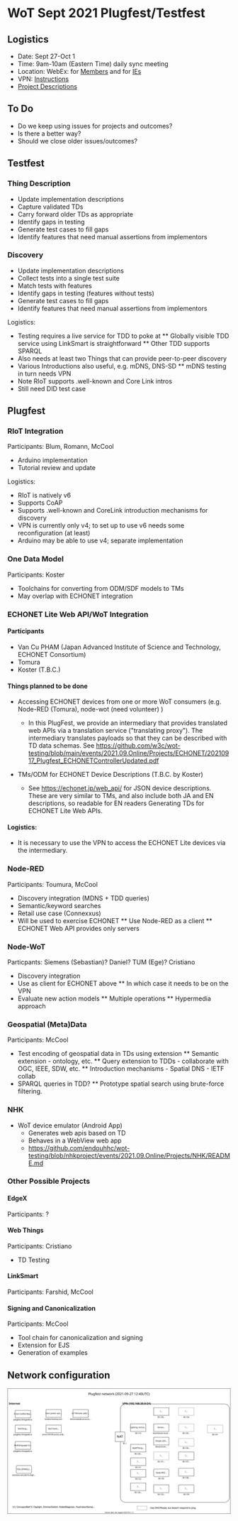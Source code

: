 # WoT Sept 2021 Plugfest/Testfest

## Logistics 
* Date: Sept 27-Oct 1
* Time: 9am-10am (Eastern Time) daily sync meeting
* Location: WebEx: for [Members](https://lists.w3.org/Archives/Member/member-wot-wg/2021Sep/0001.html) and for [IEs](https://lists.w3.org/Archives/Group/group-wot-ie/2021Sep/0000.html)
* VPN: [Instructions](https://github.com/w3c/wot-testing/tree/main/tools/vpn)
* [Project Descriptions](Projects/README.md)

## To Do
* Do we keep using issues for projects and outcomes?
* Is there a better way?
* Should we close older issues/outcomes?

## Testfest

### Thing Description
* Update implementation descriptions
* Capture validated TDs
* Carry forward older TDs as appropriate
* Identify gaps in testing
* Generate test cases to fill gaps
* Identify features that need manual assertions from implementors

### Discovery
* Update implementation descriptions
* Collect tests into a single test suite
* Match tests with features
* Identify gaps in testing (features without tests)
* Generate test cases to fill gaps
* Identify features that need manual assertions from implementors

Logistics:
* Testing requires a live service for TDD to poke at
** Globally visible TDD service using LinkSmart is straightforward
** Other TDD supports SPARQL
* Also needs at least two Things that can provide peer-to-peer discovery
* Various Introductions also useful, e.g. mDNS, DNS-SD
** mDNS testing in turn needs VPN
* Note RIoT supports .well-known and Core Link intros
* Still need DID test case

## Plugfest

### RIoT Integration
Participants: Blum, Romann, McCool
* Arduino implementation
* Tutorial review and update

Logistics:
* RIoT is natively v6
* Supports CoAP
* Supports .well-known and CoreLink introduction mechanisms for discovery
* VPN is currently only v4; to set up to use v6 needs some reconfiguration (at least)
* Arduino may be able to use v4; separate implementation

### One Data Model
Participants: Koster
* Toolchains for converting from ODM/SDF models to TMs
* May overlap with ECHONET integration

### ECHONET Lite Web API/WoT Integration

#### Participants
* Van Cu PHAM (Japan Advanced Institute of Science and Technology, ECHONET Consortium)
* Tomura
* Koster (T.B.C.)

#### Things planned to be done
* Accessing ECHONET devices from one or more WoT consumers (e.g. Node-RED (Tomura), node-wot (need volunteer) )
  * In this PlugFest, we provide an intermediary that provides translated web APIs via a translation service ("translating proxy"). The intermediary translates payloads so that they can be described with TD data schemas. See https://github.com/w3c/wot-testing/blob/main/events/2021.09.Online/Projects/ECHONET/20210917_Plugfest_ECHONETControllerUpdated.pdf

* TMs/ODM for ECHONET Device Descriptions (T.B.C. by Koster)
  * See https://echonet.jp/web_api/ for JSON device descriptions. These are very similar to TMs, and also include both JA and EN descriptions, so readable for EN readers
Generating TDs for ECHONET Lite Web APIs.

#### Logistics:
* It is necessary to use the VPN to access the ECHONET Lite devices via the intermediary.

### Node-RED
Participants: Toumura, McCool
* Discovery integration (MDNS + TDD queries)
* Semantic/keyword searches
* Retail use case (Connexxus)
* Will be used to exercise ECHONET
** Use Node-RED as a client
** ECHONET Web API provides only servers

### Node-WoT
Particpants: Siemens (Sebastian)? Daniel? TUM (Ege)? Cristiano
* Discovery integration
* Use as client for ECHONET above
** In which case it needs to be on the VPN
* Evaluate new action models
** Multiple operations
** Hypermedia approach

### Geospatial (Meta)Data
Participants: McCool
* Test encoding of geospatial data in TDs using extension
** Semantic extension - ontology, etc.
** Query extension to TDDs - collaborate with OGC, IEEE, SDW, etc.
** Introduction mechanisms - Spatial DNS - IETF collab
* SPARQL queries in TDD?
** Prototype spatial search using brute-force filtering.

### NHK
* WoT device emulator (Android App)
  * Generates web apis based on TD
  * Behaves in a WebView web app
  * https://github.com/endouhhc/wot-testing/blob/nhkproject/events/2021.09.Online/Projects/NHK/README.md

### Other Possible Projects

#### EdgeX
Participants: ?

#### Web Things
Participants: Cristiano
* TD Testing

#### LinkSmart
Participants: Farshid, McCool

#### Signing and Canonicalization
Participants: McCool
* Tool chain for canonicalization and signing
* Extension for EJS
* Generation of examples


## Network configuration
![Plugfest network](./plugfestnet.svg)

